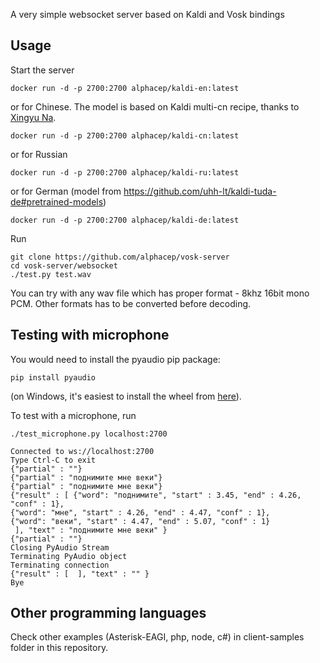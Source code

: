 A very simple websocket server based on Kaldi and Vosk bindings

## Usage

Start the server

```
docker run -d -p 2700:2700 alphacep/kaldi-en:latest
```

or for Chinese. The model is based on Kaldi multi-cn recipe, thanks to [Xingyu Na](https://github.com/naxingyu).

```
docker run -d -p 2700:2700 alphacep/kaldi-cn:latest
```

or for Russian

```
docker run -d -p 2700:2700 alphacep/kaldi-ru:latest
```

or for German (model from https://github.com/uhh-lt/kaldi-tuda-de#pretrained-models)

```
docker run -d -p 2700:2700 alphacep/kaldi-de:latest
```

Run

```
git clone https://github.com/alphacep/vosk-server
cd vosk-server/websocket
./test.py test.wav
```

You can try with any wav file which has proper format - 8khz 16bit mono PCM.
Other formats has to be converted before decoding.

## Testing with microphone

You would need to install the pyaudio pip package:

```
pip install pyaudio
```

(on Windows, it's easiest to install the wheel from [here](https://www.lfd.uci.edu/~gohlke/pythonlibs/#pyaudio)).


To test with a microphone, run

```
./test_microphone.py localhost:2700

Connected to ws://localhost:2700
Type Ctrl-C to exit
{"partial" : ""}
{"partial" : "поднимите мне веки"}
{"partial" : "поднимите мне веки"}
{"result" : [ {"word": "поднимите", "start" : 3.45, "end" : 4.26, "conf" : 1},
{"word": "мне", "start" : 4.26, "end" : 4.47, "conf" : 1},
{"word": "веки", "start" : 4.47, "end" : 5.07, "conf" : 1}
 ], "text" : "поднимите мне веки" }
{"partial" : ""}
Closing PyAudio Stream
Terminating PyAudio object
Terminating connection
{"result" : [  ], "text" : "" }
Bye
```

## Other programming languages

Check other examples (Asterisk-EAGI, php, node, c#) in client-samples folder in this repository.
